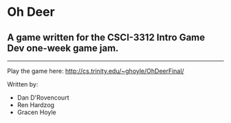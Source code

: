 # Oh Deer
## A game written for the CSCI-3312 Intro Game Dev one-week game jam.
----------
Play the game here: http://cs.trinity.edu/~ghoyle/OhDeerFinal/

Written by:
- Dan D'Rovencourt
- Ren Hardzog
- Gracen Hoyle
